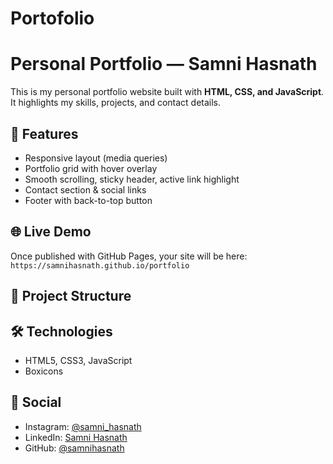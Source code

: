# Portofolio
# Personal Portfolio — Samni Hasnath

This is my personal portfolio website built with **HTML, CSS, and JavaScript**.  
It highlights my skills, projects, and contact details.

## 🚀 Features
- Responsive layout (media queries)
- Portfolio grid with hover overlay
- Smooth scrolling, sticky header, active link highlight
- Contact section & social links
- Footer with back-to-top button

## 🌐 Live Demo
Once published with GitHub Pages, your site will be here:  
`https://samnihasnath.github.io/portfolio`

## 📁 Project Structure

## 🛠️ Technologies
- HTML5, CSS3, JavaScript
- Boxicons

## 🔗 Social
- Instagram: [@samni_hasnath](https://www.instagram.com/samni_hasnath/)
- LinkedIn: [Samni Hasnath](https://www.linkedin.com/in/samni-hasnath03/)
- GitHub: [@samnihasnath](https://github.com/samnihasnath)



